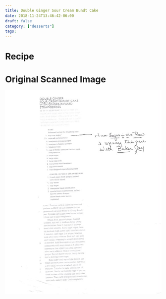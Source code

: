 ```yaml
---
title: Double Ginger Sour Cream Bundt Cake
date: 2018-11-24T13:46:42-06:00
draft: false
category: ["desserts"]
tags:
---
```


# Recipe

# Original Scanned Image

![](/desserts/double-ginger-sour-cream-bundt-cake.png)